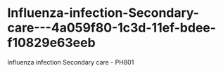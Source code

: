# Influenza-infection-Secondary-care---4a059f80-1c3d-11ef-bdee-f10829e63eeb
Influenza infection Secondary care - PH801
